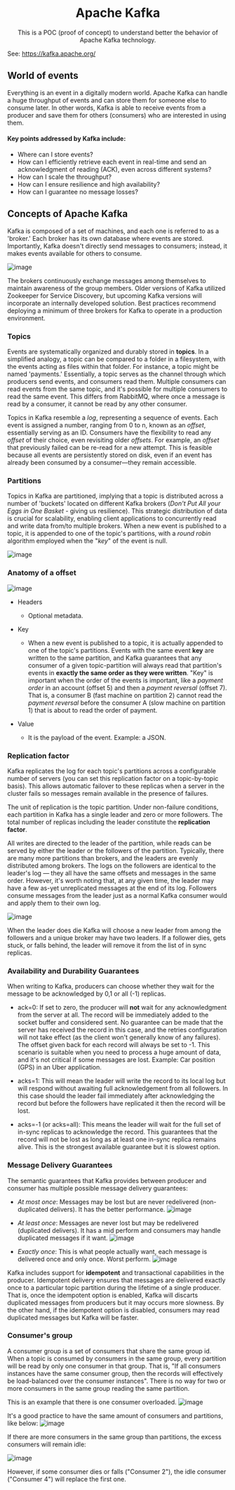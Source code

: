 <h1 align="center">Apache Kafka</h1>
<p align="center">This is a POC (proof of concept) to understand better the behavior of Apache Kafka technology.</p>

See: https://kafka.apache.org/

## World of events

Everything is an event in a digitally modern world. Apache Kafka can handle a huge throughput of events and can store them for someone else to consume later. In other words, Kafka is able to receive events from a producer and save them for others (consumers) who are interested in using them.

#### Key points addressed by Kafka include:
* Where can I store events?
* How can I efficiently retrieve each event in real-time and send an acknowledgment of reading (ACK), even across different systems?
* How can I scale the throughput?
* How can I ensure resilience and high availability?
* How can I guarantee no message losses?

## Concepts of Apache Kafka

Kafka is composed of a set of machines, and each one is referred to as a 'broker.' Each broker has its own database where events are stored. Importantly, Kafka doesn't directly send messages to consumers; instead, it makes events available for others to consume.

![image](https://user-images.githubusercontent.com/9732874/190032601-a9eea95e-484f-4e7d-bb2a-80e1f6221afe.png)

The brokers continuously exchange messages among themselves to maintain awareness of the group members. Older versions of Kafka utilized Zookeeper for Service Discovery, but upcoming Kafka versions will incorporate an internally developed solution. Best practices recommend deploying a minimum of three brokers for Kafka to operate in a production environment.

### Topics
Events are systematically organized and durably stored in **topics**. In a simplified analogy, a topic can be compared to a folder in a filesystem, with the events acting as files within that folder. For instance, a topic might be named 'payments.' Essentially, a topic serves as the channel through which producers send events, and consumers read them. Multiple consumers can read events from the same topic, and it's possible for multiple consumers to read the same event. This differs from RabbitMQ, where once a message is read by a consumer, it cannot be read by any other consumer.

Topics in Kafka resemble a _log_, representing a sequence of events. Each event is assigned a number, ranging from 0 to n, known as an _offset_, essentially serving as an ID. Consumers have the flexibility to read any _offset_ of their choice, even revisiting older _offsets_. For example, an _offset_ that previously failed can be re-read for a new attempt. This is feasible because all events are persistently stored on disk, even if an event has already been consumed by a consumer—they remain accessible.

### Partitions
Topics in Kafka are partitioned, implying that a topic is distributed across a number of 'buckets' located on different Kafka brokers (_Don't Put All your Eggs in One Basket_ - giving us resilience). This strategic distribution of data is crucial for scalability, enabling client applications to concurrently read and write data from/to multiple brokers. When a new event is published to a topic, it is appended to one of the topic's partitions, with a _round robin_ algorithm employed when the "_key_" of the event is null.

![image](https://user-images.githubusercontent.com/9732874/192921645-1eb7e140-212f-40fa-8076-098505190350.png)

### Anatomy of a offset
![image](https://user-images.githubusercontent.com/9732874/190244353-98b05af6-7da4-4aa3-a743-bd2654f1ce50.png)

* Headers
  * Optional metadata.

* Key
  * When a new event is published to a topic, it is actually appended to one of the topic's partitions. Events with the same event **key** are written to the same partition, and Kafka guarantees that any consumer of a given topic-partition will always read that partition's events in **exactly the same order as they were written**. "Key" is important when the order of the events is important, like a _payment order_ in an account (offset 5) and then a _payment reversal_ (offset 7). That is, a consumer B (fast machine on partition 2) cannot read the _payment reversal_ before the consumer A (slow machine on partition 1) that is about to read the order of payment.

* Value
  * It is the payload of the event. Example: a JSON.

### Replication factor
Kafka replicates the log for each topic's partitions across a configurable number of servers (you can set this replication factor on a topic-by-topic basis). This allows automatic failover to these replicas when a server in the cluster fails so messages remain available in the presence of failures.

The unit of replication is the topic partition. Under non-failure conditions, each partition in Kafka has a single leader and zero or more followers. The total number of replicas including the leader constitute the **replication factor**. 

All writes are directed to the leader of the partition, while reads can be served by either the leader or the followers of the partition. Typically, there are many more partitions than brokers, and the leaders are evenly distributed among brokers. The logs on the followers are identical to the leader's log — they all have the same offsets and messages in the same order. However, it's worth noting that, at any given time, the leader may have a few as-yet unreplicated messages at the end of its log. Followers consume messages from the leader just as a normal Kafka consumer would and apply them to their own log.

![image](https://user-images.githubusercontent.com/9732874/192921136-f467b9ef-670a-4856-a7e9-845f4b843c60.png)

When the leader does die Kafka will choose a new leader from among the followers and a unique broker may have two leaders.  If a follower dies, gets stuck, or falls behind, the leader will remove it from the list of in sync replicas.

### Availability and Durability Guarantees
When writing to Kafka, producers can choose whether they wait for the message to be acknowledged by 0,1 or all (-1) replicas.

* ack=0: If set to zero, the producer will **not** wait for any acknowledgment from the server at all. The record will be immediately added to the socket buffer and considered sent. No guarantee can be made that the server has received the record in this case, and the retries configuration will not take effect (as the client won't generally know of any failures). The offset given back for each record will always be set to -1. This scenario is suitable when you need to process a huge amount of data, and it's not critical if some messages are lost. Example: Car position (GPS) in an Uber application.

* acks=1: This will mean the leader will write the record to its local log but will respond without awaiting full acknowledgement from all followers. In this case should the leader fail immediately after acknowledging the record but before the followers have replicated it then the record will be lost.

* acks=-1 (or acks=all): This means the leader will wait for the full set of in-sync replicas to acknowledge the record. This guarantees that the record will not be lost as long as at least one in-sync replica remains alive. This is the strongest available guarantee but it is slowest option.

### Message Delivery Guarantees
The semantic guarantees that Kafka provides between producer and consumer has multiple possible message delivery guarantees:

* _At most once_: Messages may be lost but are never redelivered (non-duplicated delivers). It has the better performance.
![image](https://user-images.githubusercontent.com/9732874/191397472-8a00438f-534a-4a40-b799-07189d429b16.png)

* _At least once_: Messages are never lost but may be redelivered (duplicated delivers). It has a mid perform and consumers may handle duplicated messages if it want.
![image](https://user-images.githubusercontent.com/9732874/191397993-a9f2d1dc-850b-4d61-b464-d0a36a652aa3.png)

* _Exactly once_: This is what people actually want, each message is delivered once and only once. Worst perform.
![image](https://user-images.githubusercontent.com/9732874/191398375-05c5efd1-3119-4e84-921f-60d66116ca31.png)

Kafka includes support for **idempotent** and transactional capabilities in the producer. Idempotent delivery ensures that messages are delivered exactly once to a particular topic partition during the lifetime of a single producer. That is, once the idempotent option is enabled, Kafka will discarts duplicated messages from producers but it may occurs more slowness. By the other hand, if the idempotent option is disabled, consumers may read duplicated messages but Kafka will be faster.

### Consumer's group

A consumer group is a set of consumers that share the same group id. When a topic is consumed by consumers in the same group, every partition will be read by only one consumer in that group. That is, "If all consumers instances have the same consumer group, then the records will effectively be load-balanced over the consumer instances". There is no way for two or more consumers in the same group reading the same partition.

This is an example that there is one consumer overloaded.
![image](https://user-images.githubusercontent.com/9732874/192923463-e0d4f9c5-02e4-4eb5-8678-5443a1de2bed.png)

It's a good practice to have the same amount of consumers and partitions, like below:
![image](https://user-images.githubusercontent.com/9732874/192924262-2634a51a-6b88-407b-a165-bb671d667b1f.png)

If there are more consumers in the same group than partitions, the excess consumers will remain idle:

![image](https://user-images.githubusercontent.com/9732874/192928613-433a3abb-c865-4d79-b97d-0221b5ee77f2.png)

However, if some consumer dies or falls ("Consumer 2"), the idle consumer ("Consumer 4") will replace the first one.
